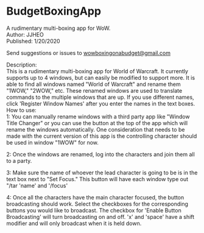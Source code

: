 # BudgetBoxingApp

A rudimentary multi-boxing app for WoW.  
Author: JJHEO  
Published: 1/20/2020  
  
Send suggestions or issues to wowboxingonabudget@gmail.com  
  
<dl>
<dt>Description: </dt>
This is a rudimentary multi-boxing app for World of Warcraft. It currently supports 
up to 4 windows, but can easily be modified to support more. It is able to find all 
windows named "World of Warcraft" and rename them "1WOW," "2WOW," etc. These renamed
windows are used to translate commands to the multiple windows that are up. If you use
different names, click 'Register Window Names' after you enter the names in the text 
boxes.
  
<dt>How to use:  </dt>
1:	You can manually rename windows with a third party app like "Window Title Changer" or
you can use the button at the top of the app which will rename the windows automatically.
One consideration that needs to be made with the current version of this app is the 
controlling character should be used in window "1WOW" for now. 
   
2: Once the windows are renamed, log into the characters and join them all to a party.   
  
3: Make sure the name of whoever the lead character is going to be is in the text box next 
to "Set Focus." This button will have each window type out "/tar 'name' and '/focus'  
  
4: Once all the characters have the main character focused, the button broadcasting should
work. Select the checkboxes for the corresponding buttons you would like to broadcast. 
The checkbox for 'Enable Button Broadcasting' will turn broadcasting on and off. 'x' and
'space' have a shift modifier and will only broadcast when it is held down. 
</dl>
